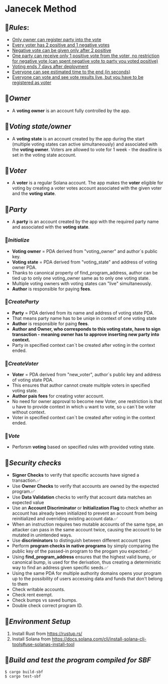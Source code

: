 # **Janecek Method**

## 🍇***Rules***:
- <u>Only owner can register party into the vote</u>
- <u>Every voter has 2 positive and 1 negative votes</u>
- <u>Negative vote can be given only after 2 positive</u>
- <u>One party can receive only 1 positive vote from the voter, no restriction for negative vote (can spent negative vote to party you voted positive)</u>
- <u>Voting ends 7 days after deployment</u>
- <u>Everyone can see estimated time to the end (in seconds)</u>
- <u>Everyone can vote and see vote results live, but you have to be registered as voter</u>

## 🍉***Owner***
- A **voting owner** is an account fully controlled by the app.

## 🍊***Voting state/owner***
- A **voting state** is an account created by the app during the start (multiple voting states can active simultaneously) and associated with the **voting owner**. Voters are allowed to vote for 1 week - the deadline is set in the voting state account.

## 🍋***Voter***
- A **voter** is a regular Solana account. The app makes the **voter** eligible for voting by creating a voter votes account associated with the given voter and the **voting state**.

## 🍍***Party***
- A **party** is an account created by the app with the required party name and associated with the **voting state**.


### 🍎***Initialize***
- **Voting owner** = PDA derived from "voting_owner" and author`s public key.
- **Voting state** = PDA derived from "voting_state" and address of voting owner PDA.
- Thanks to canonical property of find_program_address, author can be tied up to only one voting_owner same as to only one voting state.
- Multiple voting owners with voting states can "live" simultaneously.
- **Author** is responsible for paying **fees**.
### 🍓***CreateParty***
- **Party** = PDA derived from its name and address of voting state PDA.
- That means party name has to be uniqe in context of one voting state
- **Author** is responsible for paing **fees**.
- **Author and Owner, who corresponds to this voting state, have to sign transaction - meaning owner has to approve inserting new party into context.**
- Party in specified context can`t be created after voting in the context ended.
### 🥝***CreateVoter***
- **Voter** = PDA derived from "new_voter", author`s public key and address of voting state PDA.
- This ensures that author cannot create multiple voters in specified voting state.
- **Author pais fees** for creating voter account. 
- No need for owner approval to become new Voter, one restriction is that u have to provide context in which u want to vote, so u can`t be voter without context.
- Voter in specified context can`t be created after voting in the context ended.
### 🍒***Vote***
- Perforsm **voting** based on specified rules with provided voting state.

## 🥥***Security checks***
- **Signer Checks** to verify that specific accounts have signed a transaction.✅
- Use **Owner Checks** to verify that accounts are owned by the expected program.✅
- Use **Data Validation** checks to verify that account data matches an expected value
- Use an **Account Discriminator** or **Initialization Flag** to check whether an account has already been initialized to prevent an account from being reinitialized and overriding existing account data.✅
- When an instruction requires two mutable accounts of the same type, an attacker can pass in the same account twice, causing the account to be mutated in unintended ways.
- Use **discriminators** to distinguish between different account types 
- Perform **program checks in native programs** by simply comparing the public key of the passed-in program to the progam you expected.✅
- Using **find_program_address** ensures that the highest valid bump, or canonical bump, is used for the derivation, thus creating a deterministic way to find an address given specific seeds.✅
- Using the same PDA for multiple authority domains opens your program up to the possibility of users accessing data and funds that don't belong to them
- Check writable accounts.
- Check rent exempt.
- Check bumps vs saved bumps.
- Double check correct program ID.




## 🍌***Environment Setup***
1. Install Rust from https://rustup.rs/
2. Install Solana from https://docs.solana.com/cli/install-solana-cli-tools#use-solanas-install-tool

## 🥩***Build and test the program compiled for SBF***
```
$ cargo build-sbf
$ cargo test-sbf
```
